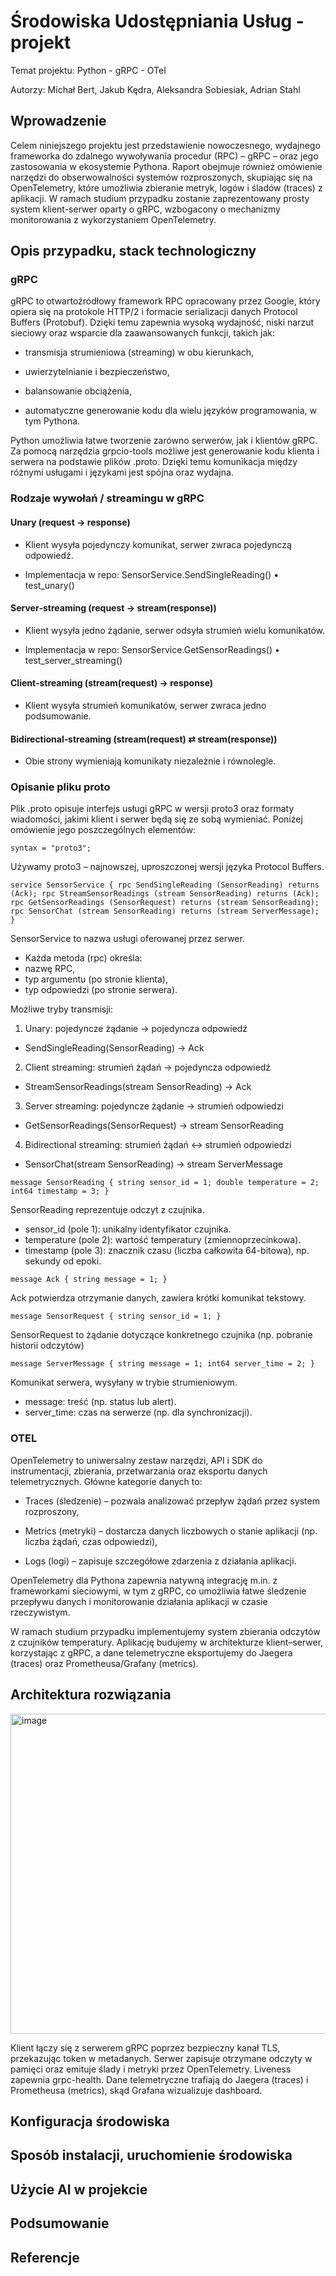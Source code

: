 # Środowiska Udostępniania Usług - projekt
Temat projektu: Python - gRPC - OTel

Autorzy: Michał Bert, Jakub Kędra, Aleksandra Sobiesiak, Adrian Stahl 
## Wprowadzenie
Celem niniejszego projektu jest przedstawienie nowoczesnego, wydajnego frameworka do zdalnego wywoływania procedur (RPC) – gRPC – oraz jego zastosowania w ekosystemie Pythona. Raport obejmuje również omówienie narzędzi do obserwowalności systemów rozproszonych, skupiając się na OpenTelemetry, które umożliwia zbieranie metryk, logów i śladów (traces) z aplikacji. W ramach studium przypadku zostanie zaprezentowany prosty system klient-serwer oparty o gRPC, wzbogacony o mechanizmy monitorowania z wykorzystaniem OpenTelemetry.
## Opis przypadku, stack technologiczny

### gRPC
gRPC to otwartoźródłowy framework RPC opracowany przez Google, który opiera się na protokole HTTP/2 i formacie serializacji danych Protocol Buffers (Protobuf). Dzięki temu zapewnia wysoką wydajność, niski narzut sieciowy oraz wsparcie dla zaawansowanych funkcji, takich jak:

- transmisja strumieniowa (streaming) w obu kierunkach,

- uwierzytelnianie i bezpieczeństwo,

- balansowanie obciążenia,

- automatyczne generowanie kodu dla wielu języków programowania, w tym Pythona.

Python umożliwia łatwe tworzenie zarówno serwerów, jak i klientów gRPC. Za pomocą narzędzia grpcio-tools możliwe jest generowanie kodu klienta i serwera na podstawie plików .proto. Dzięki temu komunikacja między różnymi usługami i językami jest spójna oraz wydajna.

### Rodzaje wywołań / streamingu w gRPC

#### Unary (request → response)

- Klient wysyła pojedynczy komunikat, serwer zwraca pojedynczą odpowiedź.

- Implementacja w repo: SensorService.SendSingleReading() • test_unary()

#### Server‑streaming (request → stream(response))

- Klient wysyła jedno żądanie, serwer odsyła strumień wielu komunikatów.

- Implementacja w repo: SensorService.GetSensorReadings() • test_server_streaming()

#### Client‑streaming (stream(request) → response)

- Klient wysyła strumień komunikatów, serwer zwraca jedno podsumowanie.


#### Bidirectional‑streaming (stream(request) ⇄ stream(response))

- Obie strony wymieniają komunikaty niezależnie i równolegle.

### Opisanie pliku proto
Plik .proto opisuje interfejs usługi gRPC w wersji proto3 oraz formaty wiadomości, jakimi klient i serwer będą się ze sobą wymieniać. Poniżej omówienie jego poszczególnych elementów:

`syntax = "proto3";`

Używamy proto3 – najnowszej, uproszczonej wersji języka Protocol Buffers.

`service SensorService {
  rpc SendSingleReading (SensorReading) returns (Ack);
  rpc StreamSensorReadings (stream SensorReading) returns (Ack);
  rpc GetSensorReadings (SensorRequest) returns (stream SensorReading);
  rpc SensorChat (stream SensorReading) returns (stream ServerMessage);
}`

SensorService to nazwa usługi oferowanej przez serwer.
- Każda metoda (rpc) określa:
- nazwę RPC,
- typ argumentu (po stronie klienta),
- typ odpowiedzi (po stronie serwera).

Możliwe tryby transmisji:
1. Unary: pojedyncze żądanie → pojedyncza odpowiedź
- SendSingleReading(SensorReading) → Ack
2.	Client streaming: strumień żądań → pojedyncza odpowiedź
- StreamSensorReadings(stream SensorReading) → Ack
3.	Server streaming: pojedyncze żądanie → strumień odpowiedzi
- GetSensorReadings(SensorRequest) → stream SensorReading
4.	Bidirectional streaming: strumień żądań ↔ strumień odpowiedzi
- SensorChat(stream SensorReading) → stream ServerMessage

`message SensorReading {
  string sensor_id = 1;
  double temperature = 2;
  int64 timestamp = 3;
}`

SensorReading reprezentuje odczyt z czujnika.
- sensor_id (pole 1): unikalny identyfikator czujnika.
- temperature (pole 2): wartość temperatury (zmiennoprzecinkowa).
- timestamp (pole 3): znacznik czasu (liczba całkowita 64-bitowa), np. sekundy od epoki.

`message Ack {
  string message = 1;
}`

Ack potwierdza otrzymanie danych, zawiera krótki komunikat tekstowy.

`message SensorRequest {
  string sensor_id = 1;
}`

SensorRequest to żądanie dotyczące konkretnego czujnika (np. pobranie historii odczytów)

`message ServerMessage {
  string message = 1;
  int64 server_time = 2;
}`

Komunikat serwera, wysyłany w trybie strumieniowym.
- message: treść (np. status lub alert).
- server_time: czas na serwerze (np. dla synchronizacji).


### OTEL

OpenTelemetry to uniwersalny zestaw narzędzi, API i SDK do instrumentacji, zbierania, przetwarzania oraz eksportu danych telemetrycznych. Główne kategorie danych to:

- Traces (śledzenie) – pozwala analizować przepływ żądań przez system rozproszony,

- Metrics (metryki) – dostarcza danych liczbowych o stanie aplikacji (np. liczba żądań, czas odpowiedzi),

- Logs (logi) – zapisuje szczegółowe zdarzenia z działania aplikacji.

OpenTelemetry dla Pythona zapewnia natywną integrację m.in. z frameworkami sieciowymi, w tym z gRPC, co umożliwia łatwe śledzenie przepływu danych i monitorowanie działania aplikacji w czasie rzeczywistym.

W ramach studium przypadku implementujemy system zbierania odczytów z czujników temperatury. Aplikację budujemy w architekturze klient–serwer, korzystając z gRPC, a dane telemetryczne eksportujemy do Jaegera (traces) oraz Prometheusa/Grafany (metrics).

## Architektura rozwiązania

<!---
┌────────────┐          TLS + token          ┌────────────────────┐
│  Sensor 🟦 │  ───────────────────────────▶ │  gRPC‑Server 🟩     │
│   Client   │    unary / streaming         │  • walidacja token │
│            │     + health‑check           │  • baza in‑memory  │
└────────────┘ ◀─────────────────────────── │  • OTel tracing    │
         ▲        stream(response)          │     & metrics      │
         │                                   └─────────┬────────┘
         │                                             │ OTLP
         │                                             ▼
         │                                      ┌───────────────┐
         │                                      │  Jaeger UI    │
         │                                      └───────────────┘
         │ metrics                               ▲
         ▼                                       │
┌─────────────────┐                              │
│ Prometheus/Graf │◀─────────────────────────────┘
└─────────────────┘
-->
<img width="512" alt="image" src="https://github.com/user-attachments/assets/d2368f4d-c7da-405a-b466-a4a31a57a3cd" />

Klient łączy się z serwerem gRPC poprzez bezpieczny kanał TLS, przekazując token w metadanych. Serwer zapisuje otrzymane odczyty w pamięci oraz emituje ślady i metryki przez OpenTelemetry. Liveness zapewnia grpc-health. Dane telemetryczne trafiają do Jaegera (traces) i Prometheusa (metrics), skąd Grafana wizualizuje dashboard.

## Konfiguracja środowiska

## Sposób instalacji, uruchomienie środowiska

## Użycie AI w projekcie

## Podsumowanie

## Referencje
